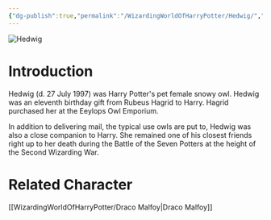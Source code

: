 ```yaml
---
{"dg-publish":true,"permalink":"/WizardingWorldOfHarryPotter/Hedwig/","dgPassFrontmatter":true,"created":"","updated":""}
---
```


![Hedwig](http://rxbg5ysja.bkt.gdipper.com/Hedwig.png)
# Introduction
Hedwig (d. 27 July 1997) was Harry Potter's pet female snowy owl. Hedwig was an eleventh birthday gift from Rubeus Hagrid to Harry. Hagrid purchased her at the Eeylops Owl Emporium.

In addition to delivering mail, the typical use owls are put to, Hedwig was also a close companion to Harry. She remained one of his closest friends right up to her death during the Battle of the Seven Potters at the height of the Second Wizarding War.

# Related Character
[[WizardingWorldOfHarryPotter/Draco Malfoy\|Draco Malfoy]]
